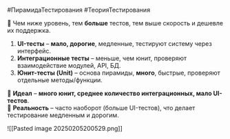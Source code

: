 #ПирамидаТестирования #ТеорияТестирования 

📌 Чем ниже уровень, тем **больше** тестов, тем выше скорость и дешевле их поддержка.

1. **UI-тесты** – **мало, дорогие**, медленные, тестируют систему через интерфейс.
2. **Интеграционные тесты** – меньше, чем юнит, проверяют взаимодействие модулей, API, БД.  
3. **Юнит-тесты (Unit)** – основа пирамиды, **много**, быстрые, проверяют отдельные методы/функции.  

🔹 **Идеал** – **много юнит, среднее количество интеграционных, мало UI-тестов**.  
🔹 **Реальность** – часто наоборот (больше UI-тестов), что делает тестирование медленным и дорогим.

![[Pasted image 20250205200529.png]]
